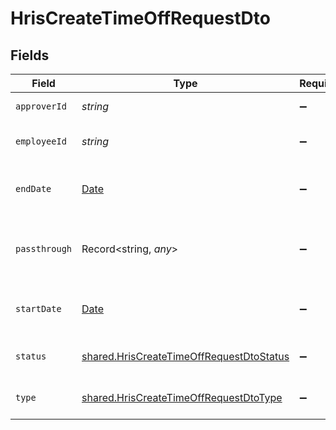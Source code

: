 # HrisCreateTimeOffRequestDto


## Fields

| Field                                                                                                       | Type                                                                                                        | Required                                                                                                    | Description                                                                                                 | Example                                                                                                     |
| ----------------------------------------------------------------------------------------------------------- | ----------------------------------------------------------------------------------------------------------- | ----------------------------------------------------------------------------------------------------------- | ----------------------------------------------------------------------------------------------------------- | ----------------------------------------------------------------------------------------------------------- |
| `approverId`                                                                                                | *string*                                                                                                    | :heavy_minus_sign:                                                                                          | The approver ID                                                                                             | 1687-4                                                                                                      |
| `employeeId`                                                                                                | *string*                                                                                                    | :heavy_minus_sign:                                                                                          | The employee ID                                                                                             | 1687-3                                                                                                      |
| `endDate`                                                                                                   | [Date](https://developer.mozilla.org/en-US/docs/Web/JavaScript/Reference/Global_Objects/Date)               | :heavy_minus_sign:                                                                                          | The end date of the time off request                                                                        | 2021-01-01T01:01:01.000Z                                                                                    |
| `passthrough`                                                                                               | Record<string, *any*>                                                                                       | :heavy_minus_sign:                                                                                          | Value to pass through to the provider                                                                       | {"other_known_names": "John Doe"}                                                                           |
| `startDate`                                                                                                 | [Date](https://developer.mozilla.org/en-US/docs/Web/JavaScript/Reference/Global_Objects/Date)               | :heavy_minus_sign:                                                                                          | The start date of the time off request                                                                      | 2021-01-01T01:01:01.000Z                                                                                    |
| `status`                                                                                                    | [shared.HrisCreateTimeOffRequestDtoStatus](../../../sdk/models/shared/hriscreatetimeoffrequestdtostatus.md) | :heavy_minus_sign:                                                                                          | The status of the time off request                                                                          |                                                                                                             |
| `type`                                                                                                      | [shared.HrisCreateTimeOffRequestDtoType](../../../sdk/models/shared/hriscreatetimeoffrequestdtotype.md)     | :heavy_minus_sign:                                                                                          | The type of the time off request                                                                            |                                                                                                             |